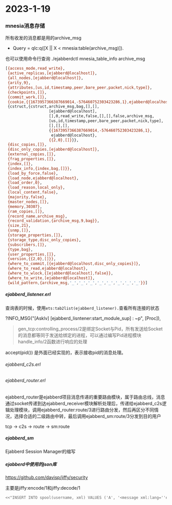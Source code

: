 # 2023-1-19

### mnesia消息存储

所有收发的消息都是用的archive_msg

- Query = qlc:q([X || X < mnesia:table(archive_msg)]).

也可以使用命令行查询 ./ejabberdctl mnesia_table_info archive_msg

```bash
[{access_mode,read_write},
 {active_replicas,[ejabberd@localhost]},
 {all_nodes,[ejabberd@localhost]},
 {arity,9},
 {attributes,[us,id,timestamp,peer,bare_peer,packet,nick,type]},
 {checkpoints,[]},
 {commit_work,[]},
 {cookie,{{1673957366387669014,-576460752303423286,1},ejabberd@localhost}},
 {cstruct,{cstruct,archive_msg,bag,[],[],
                   [ejabberd@localhost],
                   [],0,read_write,false,[],[],false,archive_msg,
                   [us,id,timestamp,peer,bare_peer,packet,nick,type],
                   [],[],[],
                   {{1673957366387669014,-576460752303423286,1},
                    ejabberd@localhost},
                   {{2,0},[]}}},
 {disc_copies,[]},
 {disc_only_copies,[ejabberd@localhost]},
 {external_copies,[]},
 {frag_properties,[]},
 {index,[]},
 {index_info,{index,bag,[]}},
 {load_by_force,false},
 {load_node,ejabberd@localhost},
 {load_order,0},
 {load_reason,local_only},
 {local_content,false},
 {majority,false},
 {master_nodes,[]},
 {memory,30307},
 {ram_copies,[]},
 {record_name,archive_msg},
 {record_validation,{archive_msg,9,bag}},
 {size,21},
 {snmp,[]},
 {storage_properties,[]},
 {storage_type,disc_only_copies},
 {subscribers,[]},
 {type,bag},
 {user_properties,[]},
 {version,{{2,0},[]}},
 {where_to_commit,[{ejabberd@localhost,disc_only_copies}]},
 {where_to_read,ejabberd@localhost},
 {where_to_wlock,{[ejabberd@localhost],false}},
 {where_to_write,[ejabberd@localhost]},
 {wild_pattern,{archive_msg,'_','_','_','_','_','_','_','_'}}]
```

##### ejabberd_listener.erl

查询表的时候，使用`ets:tab2list(ejabberd_listener).`查看所有连接的状态

?INFO_MSG("[Asklv] [ejabberd_lisntener:start_module_sup] : ~p", [Proc]),

> gen_tcp:controlling_process/2是绑定Socket与Pid，所有发送给Socket的消息都等同于发送给绑定的进程，可以通过编写Pid进程模块handle_info/2函数进行响应的处理

accept(pid()) 是外面已经实现的，表示接收pid的消息处理。

###### ejabberd_c2s.erl

###### ejabberd_router.erl


ejabberd_router是ejabberd项目消息传递的重要路由模块，属于路由总线，消息通过socket传递到达ejabberd_receiver模块解析处理后，传递给ejabberd_c2s逻辑处理模块，调用ejabberd_router:route/3进行路由分发，然后再区分不同情况，选择合适的二级路由中转，最后调用ejabberd_sm:route/3分发到目的用户

tcp -> c2s -> route -> sm:route

##### ejabberd_sm

Ejabberd Session Manager的缩写

##### ejabberd中使用的json库

https://github.com/davisp/jiffy/security

主要是jiffy:encode/1和jiffy:decode/1

```bash
<<"INSERT INTO spool(username, xml) VALUES ('A', '<message xml:lang=''en'' to=''admin1@localhost'' from=''admin@localhost/25094844723249391603334'' type=''chat'' id=''1674120028'' xmlns=''jabber:client''><archived by=''admin1@localhost'' id=''1674120028086458'' xmlns=''urn:xmpp:mam:tmp''/><stanza-id by=''admin1@localhost'' id=''1674120028086458'' xmlns=''urn:xmpp:sid:0''/><delay from=''localhost'' stamp=''2023-01-19T09:20:28.097785Z'' xmlns=''urn:xmpp:delay''>Offline Storage</delay><body>asdasdasd\n</body></message>');">> = <<"INSERT INTO spool(username, xml) VALUES ('admin1', '<message xml:lang=''en'' to=''admin1@localhost'' from=''admin@localhost/25094844723249391603334'' type=''chat'' id=''1674120028'' xmlns=''jabber:client''><archived by=''admin1@localhost'' id=''1674120028086458'' xmlns=''urn:xmpp:mam:tmp''/><stanza-id by=''admin1@localhost'' id=''1674120028086458'' xmlns=''urn:xmpp:sid:0''/><delay from=''localhost'' stamp=''2023-01-19T09:20:28.097785Z'' xmlns=''urn:xmpp:delay''>Offline Storage</delay><body>asdasdasd\n</body></message>');">>
```